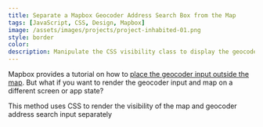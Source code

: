 ```yaml
---
title: Separate a Mapbox Geocoder Address Search Box from the Map
tags: [JavaScript, CSS, Design, Mapbox]
image: /assets/images/projects/project-inhabited-01.png
style: border
color:
description: Manipulate the CSS visibility class to display the geocoder input and map at different times.
---
```


Mapbox provides a tutorial on how to [place the geocoder input outside the map](https://docs.mapbox.com/mapbox-gl-js/example/mapbox-gl-geocoder-outside-the-map/). But what if you want to render the geocoder input and map on a different screen or app state?

This method uses CSS to render the visibility of the map and geocoder address search input separately  
